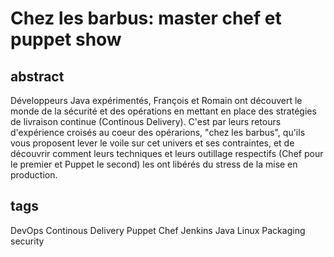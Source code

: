 Chez les barbus:  master chef et puppet show
============================================

abstract
--------

Développeurs Java expérimentés, François et Romain ont découvert le monde de la sécurité et des opérations en mettant en place des stratégies de livraison continue (Continous Delivery). C'est par leurs retours d'expérience croisés au coeur des opérarions, "chez les barbus", qu'ils vous proposent lever le voile sur cet univers et ses contraintes, et de découvrir comment leurs techniques et leurs outillage respectifs (Chef pour le premier et Puppet le second) les ont libérés du stress de la mise en production.

tags
----

DevOps
Continous Delivery
Puppet
Chef
Jenkins
Java
Linux
Packaging
security

